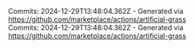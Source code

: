 Commits: 2024-12-29T13:48:04.362Z - Generated via https://github.com/marketplace/actions/artificial-grass
<br>
Commits: 2024-12-29T13:48:04.362Z - Generated via https://github.com/marketplace/actions/artificial-grass
<br>
